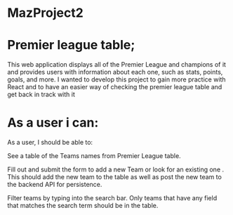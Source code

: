 # MazProject2

# Premier league table;

This web application displays all of the Premier League and champions of it and provides users with information about each one, such as stats, points, goals, and more. I wanted to develop this project to gain more practice with React and to have an easier way of checking the premier league table and get back in track with it

# As a user i can:

As a user, I should be able to:

See a table of the Teams names from Premier League table.

Fill out and submit the form to add a new Team or look for an existing one . This should add the new team to the table as well as post the new team to the backend API for persistence.

Filter teams by typing into the search bar. Only teams that have any field that matches the search term should be in the table.
